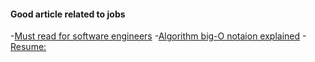 #### Good article related to jobs
-[Must read for software engineers](http://www.kalzumeus.com/greatest-hits/)
-[Algorithm big-O notaion explained](http://justin.abrah.ms/computer-science/big-o-notation-explained.html)
-[Resume:](http://throw-out-your-resume.com/#top)
